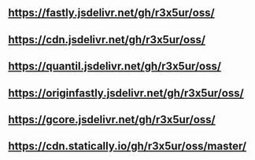 ## https://fastly.jsdelivr.net/gh/r3x5ur/oss/
## https://cdn.jsdelivr.net/gh/r3x5ur/oss/
## https://quantil.jsdelivr.net/gh/r3x5ur/oss/
## https://originfastly.jsdelivr.net/gh/r3x5ur/oss/
## https://gcore.jsdelivr.net/gh/r3x5ur/oss/
## https://cdn.statically.io/gh/r3x5ur/oss/master/
